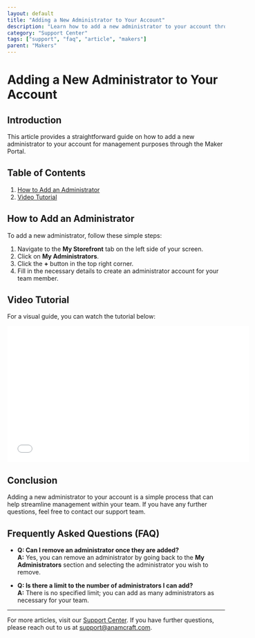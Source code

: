 ```yaml
---
layout: default
title: "Adding a New Administrator to Your Account"
description: "Learn how to add a new administrator to your account through the Maker Portal."
category: "Support Center"
tags: ["support", "faq", "article", "makers"]
parent: "Makers"
---
```


# Adding a New Administrator to Your Account

## Introduction

This article provides a straightforward guide on how to add a new administrator to your account for management purposes through the Maker Portal.

## Table of Contents
1. [How to Add an Administrator](#how-to-add-an-administrator)
2. [Video Tutorial](#video-tutorial)

## How to Add an Administrator

To add a new administrator, follow these simple steps:

1. Navigate to the **My Storefront** tab on the left side of your screen.
2. Click on **My Administrators**.
3. Click the **+** button in the top right corner.
4. Fill in the necessary details to create an administrator account for your team member.

## Video Tutorial

For a visual guide, you can watch the tutorial below:

<iframe src="//www.youtube-nocookie.com/embed/4iQwOfMjQc0" width="560" height="315" frameborder="0" allowfullscreen=""></iframe>

## Conclusion

Adding a new administrator to your account is a simple process that can help streamline management within your team. If you have any further questions, feel free to contact our support team.

## Frequently Asked Questions (FAQ)

- **Q: Can I remove an administrator once they are added?**  
  **A:** Yes, you can remove an administrator by going back to the **My Administrators** section and selecting the administrator you wish to remove.

- **Q: Is there a limit to the number of administrators I can add?**  
  **A:** There is no specified limit; you can add as many administrators as necessary for your team.

---

For more articles, visit our [Support Center](https://support.anamcraft.com). If you have further questions, please reach out to us at [support@anamcraft.com](mailto:support@anamcraft.com).